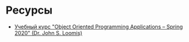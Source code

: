 # Ресурсы
- [Учебный курс "Object Oriented Programming Applications – Spring 2020" (Dr. John S. Loomis)](https://johnloomis.org/ece538)
